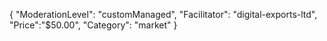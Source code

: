 {
"ModerationLevel": "customManaged",
"Facilitator": "digital-exports-ltd",
"Price":"$50.00",
"Category": "market"
}
